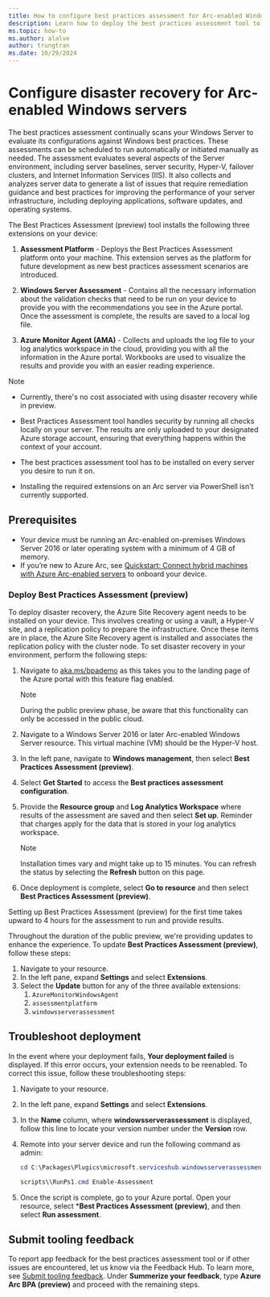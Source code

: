 ```yaml
---
title: How to configure best practices assessment for Arc-enabled Windows servers (preview)
description: Learn how to deploy the best practices assessment tool to  evaluate your servers by identifying and providing guidance on areas for improvement for Arc-enabled Windows Servers and Azure VMs.
ms.topic: how-to
ms.author: alalve
author: trungtran
ms.date: 10/29/2024
---
```


# Configure disaster recovery for Arc-enabled Windows servers

The best practices assessment continually scans your Windows Server to evaluate its configurations against Windows best practices. These assessments can be scheduled to run automatically or initiated manually as needed. The assessment evaluates several aspects of the Server environment, including server baselines, server security, Hyper-V, failover clusters, and Internet Information Services (IIS). It also collects and analyzes server data to generate a list of issues that require remediation guidance and best practices for improving the performance of your server infrastructure, including deploying applications, software updates, and operating systems.

The Best Practices Assessment (preview) tool installs the following three extensions on your device:

1. **Assessment Platform** - Deploys the Best Practices Assessment platform onto your machine. This extension serves as the platform for future development as new best practices assessment scenarios are introduced.

1. **Windows Server Assessment** - Contains all the necessary information about the validation checks that need to be run on your device to provide you with the recommendations you see in the Azure portal. Once the assessment is complete, the results are saved to a local log file.

1. **Azure Monitor Agent (AMA)** - Collects and uploads the log file to your log analytics workspace in the cloud, providing you with all the information in the Azure portal. Workbooks are used to visualize the results and provide you with an easier reading experience.

> [!NOTE]
>
> - Currently, there's no cost associated with using disaster recovery while in preview.
>
> - Best Practices Assessment tool handles security by running all checks locally on your server. The results are only uploaded to your designated Azure storage account, ensuring that everything happens within the context of your account.
>
> - The best practices assessment tool has to be installed on every server you desire to run it on.
>
> - Installing the required extensions on an Arc server via PowerShell isn't currently supported.

## Prerequisites

- Your device must be running an Arc-enabled on-premises Windows Server 2016 or later operating system with a minimum of 4 GB of memory.
- If you’re new to Azure Arc, see [Quickstart: Connect hybrid machines with Azure Arc-enabled servers](/azure/azure-arc/servers/learn/quick-enable-hybrid-vm) to onboard your device.

### Deploy Best Practices Assessment (preview)

To deploy disaster recovery, the Azure Site Recovery agent needs to be installed on your device. This involves creating or using a vault, a Hyper-V site, and a replication policy to prepare the infrastructure. Once these items are in place, the Azure Site Recovery agent is installed and associates the replication policy with the cluster node. To set disaster recovery in your environment, perform the following steps:

1. Navigate to [aka.ms/bpademo](https://aka.ms/bpademo) as this takes you to the landing page of the Azure portal with this feature flag enabled.
  
   > [!NOTE]
   > During the public preview phase, be aware that this functionality can only be accessed in the public cloud.

1. Navigate to a Windows Server 2016 or later Arc-enabled Windows Server resource. This virtual machine (VM) should be the Hyper-V host.
1. In the left pane, navigate to **Windows management**, then select **Best Practices Assessment (preview)**.
1. Select **Get Started** to access the **Best practices assessment configuration**.
1. Provide the **Resource group** and **Log Analytics Workspace** where results of the assessment are saved and then select **Set up**. Reminder that charges apply for the data that is stored in your log analytics workspace.

   > [!NOTE]
   > Installation times vary and might take up to 15 minutes. You can refresh the status by selecting the **Refresh** button on this page.

1. Once deployment is complete, select **Go to resource** and then select **Best Practices Assessment (preview)**.

Setting up Best Practices Assessment (preview) for the first time takes upward to 4 hours for the assessment to run and provide results.

Throughout the duration of the public preview, we're providing updates to enhance the experience. To update **Best Practices Assessment (preview)**, follow these steps:

1. Navigate to your resource.
1. In the left pane, expand **Settings** and select **Extensions**.
1. Select the **Update** button for any of the three available extensions:
   1. `AzureMonitorWindowsAgent`
   1. `assessmentplatform`
   1. `windowsserverassessment`

## Troubleshoot deployment

In the event where your deployment fails, **Your deployment failed** is displayed. If this error occurs, your extension needs to be reenabled. To correct this issue, follow these troubleshooting steps:

1. Navigate to your resource.
1. In the left pane, expand **Settings** and select **Extensions**.
1. In the **Name** column, where **windowsserverassessment** is displayed, follow this line to locate your version number under the **Version** row.
1. Remote into your server device and run the following command as admin:

   ```powershell
   cd C:\Packages\Plugics\microsoft.serviceshub.windowsserverassessment\<VersionNumber>

   scripts\\RunPs1.cmd Enable-Assessment
   ```

1. Once the script is complete, go to your Azure portal. Open your resource, select ***Best Practices Assessment (preview)**, and then select **Run assessment**.

## Submit tooling feedback

To report app feedback for the best practices assessment tool or if other issues are encountered, let us know via the Feedback Hub. To learn more, see [Submit tooling feedback](azure-arc-disaster-recovery-for-windows-server.md#submit-tooling-feedback). Under **Summerize your feedback**, type **Azure Arc BPA (preview)** and proceed with the remaining steps.
